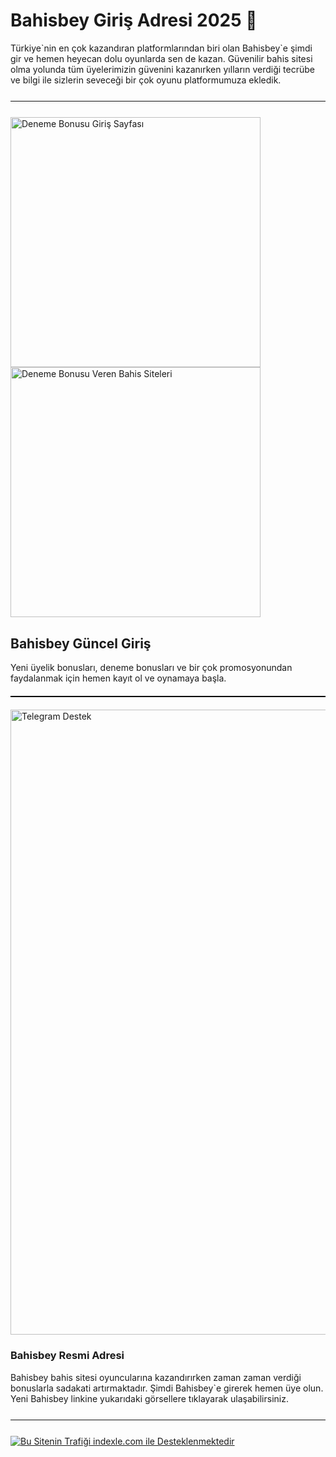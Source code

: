<h1>Bahisbey Giriş Adresi 2025 👋</h1><p>
  Türkiye`nin en çok kazandıran platformlarından biri olan Bahisbey`e şimdi gir ve hemen heyecan dolu oyunlarda sen de kazan. Güvenilir bahis sitesi olma yolunda tüm üyelerimizin güvenini kazanırken yılların verdiği tecrübe ve bilgi ile sizlerin seveceği bir çok oyunu platformumuza ekledik.

<hr style="border:none;height:1.5px;background:#111;margin:25px 0;">

<a href="https://shortlinkapp.com/jCdFu" title="Deneme Bonusu Veren Siteler" style="display:inline-block; margin-right:12px;">
  <img src="https://r.resimlink.com/Z9GXUQe3n8NC.jpeg" title="Ücretsiz Deneme Bonusu Erişimi" alt="Deneme Bonusu Giriş Sayfası" width="400">
  
</a>
<a href="https://shortlinkapp.com/jCdFu" title="Hemen Üye Ol, Bonusu Kap!" style="display:inline-block;">
  <img src="https://r.resimlink.com/pbiRcmNJ5H.jpeg" title="Bedava Bahis Bonusu" alt="Deneme Bonusu Veren Bahis Siteleri" width="400">
</a>
<h2>Bahisbey Güncel Giriş</h2><p>
  Yeni üyelik bonusları, deneme bonusları ve bir çok promosyonundan faydalanmak için hemen kayıt ol ve oynamaya başla.</p>
<hr style="border:none;height:2px;background:#000;margin:20px 0;">

<a href="https://t.me/albayabi" title="Telegram Üzerinden İletişime Geçin">
  <img src="https://r.resimlink.com/u7HTKI4.png" alt="Telegram Destek" title="SEO & Marka Koruma - Telegram" width="1000">
</a>
<h3>Bahisbey Resmi Adresi</h3><p>
  Bahisbey bahis sitesi oyuncularına kazandırırken zaman zaman verdiği bonuslarla sadakati artırmaktadır. Şimdi Bahisbey`e girerek hemen üye olun. Yeni Bahisbey linkine yukarıdaki görsellere tıklayarak ulaşabilirsiniz.
<hr style="border:none;height:1.5px;background:#111;margin:25px 0;">

<a href="https://indexle.com" title="indexle.com - SEO Hit Botu">
  <img src="https://r.resimlink.com/xAdnZ.jpg" alt="Bu Sitenin Trafiği indexle.com ile Desteklenmektedir" title="indexle.com Hit Sistemi">
</a>
